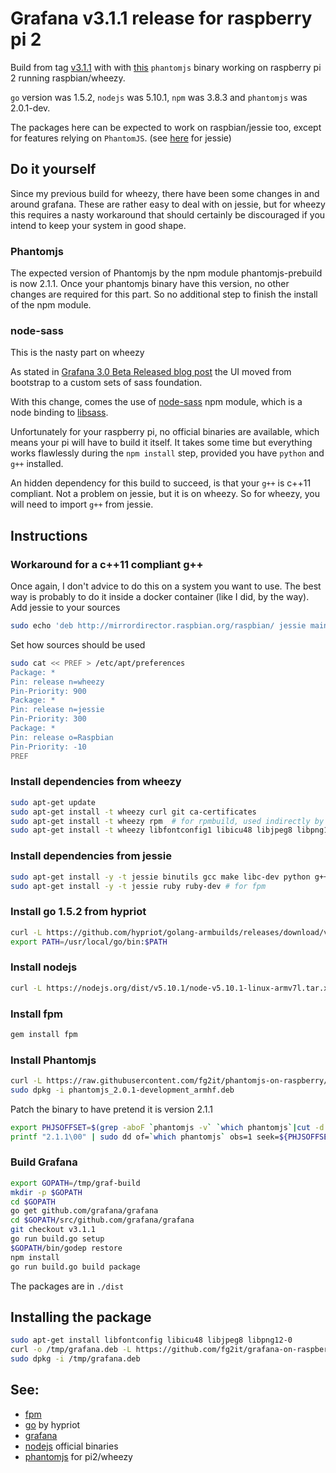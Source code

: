 # Grafana v3.1.1 release for raspberry pi 2
Build from tag [v3.1.1](https://github.com/grafana/grafana/tree/v3.1.1) with with
[this](https://github.com/fg2it/phantomjs-on-raspberry/tree/master/wheezy/2.0.1-development)
`phantomjs` binary working on raspberry pi 2 running raspbian/wheezy.

`go` version was 1.5.2, `nodejs` was 5.10.1, `npm` was 3.8.3 and `phantomjs` was
2.0.1-dev.

The packages here can be expected to work on raspbian/jessie too, except for
features relying on `PhantomJS`. (see [here](https://github.com/fg2it/grafana-on-raspberry/tree/master/jessie/v3.1.1) for jessie)


## Do it yourself

Since my previous build for wheezy, there have been some changes in and around grafana.
These are rather easy to deal with on jessie, but for wheezy this requires a nasty workaround that should certainly be discouraged if you intend to keep your system in good shape.

### Phantomjs
The expected version of Phantomjs by the npm module phantomjs-prebuild is now 2.1.1.
Once your phantomjs binary have this version, no other changes are required for this part.
So no additional step to finish the install of the npm module. 

### node-sass
This is the nasty part on wheezy

As stated in [Grafana 3.0 Beta Released blog post](http://grafana.org/blog/2016/03/31/grafana-3-0-beta-released.html)
the UI moved from bootstrap to a custom sets of sass foundation.

With this change, comes the use of
[node-sass](https://github.com/sass/node-sass) npm module, which is a node
binding to [libsass](https://github.com/sass/libsass).

Unfortunately for your raspberry pi, no official binaries are available, which
means your pi will have to build it itself. It takes some time but everything
works flawlessly during the `npm install` step, provided you have `python` and
`g++` installed.

An hidden dependency for this build to succeed, is that your `g++` is c++11
compliant. Not a problem on jessie, but it is on wheezy. So for wheezy, you will
need to import `g++` from jessie.

## Instructions
### Workaround for a c++11 compliant g++
Once again, I don't advice to do this on a system you want to use. The best way is probably to do it inside a docker container (like I did, by the way).
Add jessie to your sources
```bash
sudo echo 'deb http://mirrordirector.raspbian.org/raspbian/ jessie main contrib non-free rpi' >> /etc/apt/sources.list
```
Set how sources should be used
```bash 
sudo cat << PREF > /etc/apt/preferences
Package: *
Pin: release n=wheezy
Pin-Priority: 900
Package: *
Pin: release n=jessie
Pin-Priority: 300
Package: *
Pin: release o=Raspbian
Pin-Priority: -10
PREF
```

### Install dependencies from wheezy
```bash
sudo apt-get update
sudo apt-get install -t wheezy curl git ca-certificates
sudo apt-get install -t wheezy rpm  # for rpmbuild, used indirectly by grafana (call to fpm)
sudo apt-get install -t wheezy libfontconfig1 libicu48 libjpeg8 libpng12-0 # for my phantomjs binary
```

### Install dependencies from jessie
```bash
sudo apt-get install -y -t jessie binutils gcc make libc-dev python g++ # for node-sass
sudo apt-get install -y -t jessie ruby ruby-dev # for fpm
```

### Install go 1.5.2 from hypriot
```bash
curl -L https://github.com/hypriot/golang-armbuilds/releases/download/v1.5.2/go1.5.2.linux-armv7.tar.gz | sudo tar -xz -C /usr/local
export PATH=/usr/local/go/bin:$PATH
```

### Install nodejs
```bash
curl -L https://nodejs.org/dist/v5.10.1/node-v5.10.1-linux-armv7l.tar.xz | sudo tar -xJ --strip-components=1 -C /usr/local
```

### Install fpm
```bash
gem install fpm
```

### Install Phantomjs
```bash
curl -L https://raw.githubusercontent.com/fg2it/phantomjs-on-raspberry/master/wheezy/2.0.1-development/phantomjs_2.0.1-development_armhf.deb -o /tmp/phantomjs_2.0.1-development_armhf.deb
sudo dpkg -i phantomjs_2.0.1-development_armhf.deb
```
Patch the binary to have pretend it is version 2.1.1
```bash
export PHJSOFFSET=$(grep -aboF `phantomjs -v` `which phantomjs`|cut -d':' -f1)
printf "2.1.1\00" | sudo dd of=`which phantomjs` obs=1 seek=${PHJSOFFSET} conv=notrunc
```

### Build Grafana
```bash
export GOPATH=/tmp/graf-build
mkdir -p $GOPATH
cd $GOPATH
go get github.com/grafana/grafana
cd $GOPATH/src/github.com/grafana/grafana
git checkout v3.1.1
go run build.go setup    
$GOPATH/bin/godep restore   
npm install
go run build.go build package
```
The packages are in `./dist`


## Installing the package
```bash
sudo apt-get install libfontconfig libicu48 libjpeg8 libpng12-0
curl -o /tmp/grafana.deb -L https://github.com/fg2it/grafana-on-raspberry/releases/download/v3.1.1-wheezy/grafana_3.1.1-1472241752_armhf.deb
sudo dpkg -i /tmp/grafana.deb
```

## See:
- [fpm](https://github.com/jordansissel/fpm)
- [go](http://blog.hypriot.com/post/how-to-compile-go-on-arm/) by hypriot
- [grafana](https://github.com/grafana/grafana/blob/v3.1.1/docs/sources/project/building_from_source.md)
- [nodejs](https://nodejs.org/dist/v5.10.1/node-v5.10.1-linux-armv7l.tar.xz) official binaries
- [phantomjs](https://github.com/fg2it/phantomjs-on-raspberry/tree/master/wheezy/2.0.1-development) for pi2/wheezy

